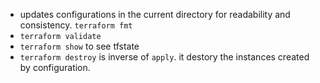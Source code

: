- updates configurations in the current directory for readability and consistency. `terraform fmt`
- `terraform validate`
- `terraform show` to see tfstate
- `terraform destroy` is inverse of `apply`. it destory the instances created by configuration.

